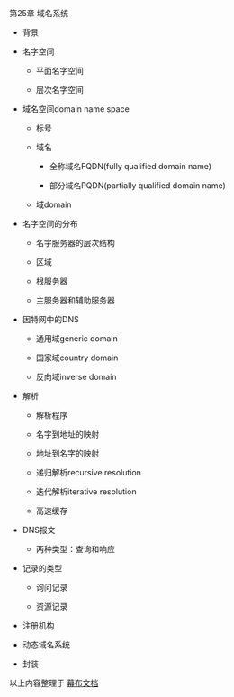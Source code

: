     

第25章 域名系统

- 背景
    
- 名字空间
    
    - 平面名字空间
        
    - 层次名字空间
        
    
- 域名空间domain name space
    
    - 标号
        
    - 域名
        
        - 全称域名FQDN(fully qualified domain name)
            
        - 部分域名PQDN(partially qualified domain name)
            
        
    - 域domain
        
    
- 名字空间的分布
    
    - 名字服务器的层次结构
        
    - 区域
        
    - 根服务器
        
    - 主服务器和辅助服务器
        
    
- 因特网中的DNS
    
    - 通用域generic domain
        
    - 国家域country domain
        
    - 反向域inverse domain
        
    
- 解析
    
    - 解析程序
        
    - 名字到地址的映射
        
    - 地址到名字的映射
        
    - 递归解析recursive resolution
        
    - 迭代解析iterative resolution
        
    - 高速缓存
        
    
- DNS报文
    
    - 两种类型：查询和响应
        
    
- 记录的类型
    
    - 询问记录
        
    - 资源记录
        
    
- 注册机构
    
- 动态域名系统
    
- 封装
    

以上内容整理于 [幕布文档](https://mubu.com?s=export-pdf)